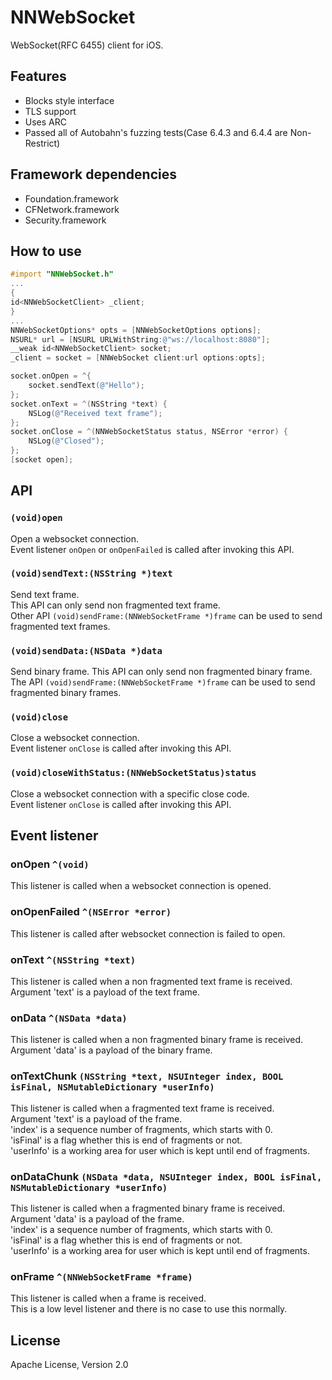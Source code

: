 # NNWebSocket

WebSocket(RFC 6455) client for iOS.

## Features

* Blocks style interface
* TLS support
* Uses ARC
* Passed all of Autobahn's fuzzing tests(Case 6.4.3 and 6.4.4 are Non-Restrict)

## Framework dependencies

* Foundation.framework
* CFNetwork.framework
* Security.framework

## How to use

```objective-c
#import "NNWebSocket.h"
...
{
id<NNWebSocketClient> _client;
}
...
NNWebSocketOptions* opts = [NNWebSocketOptions options];
NSURL* url = [NSURL URLWithString:@"ws://localhost:8080"];
__weak id<NNWebSocketClient> socket;
_client = socket = [NNWebSocket client:url options:opts];

socket.onOpen = ^{
    socket.sendText(@"Hello");
};
socket.onText = ^(NSString *text) {
    NSLog(@"Received text frame");
};
socket.onClose = ^(NNWebSocketStatus status, NSError *error) {
    NSLog(@"Closed");
};
[socket open];
```

## API

### `(void)open`

Open a websocket connection.  
Event listener `onOpen` or `onOpenFailed` is called after invoking this API.

### ``(void)sendText:(NSString *)text``
 
Send text frame.  
This API can only send non fragmented text frame.  
Other API ``(void)sendFrame:(NNWebSocketFrame *)frame`` can be used to send fragmented text frames. 

### ``(void)sendData:(NSData *)data``

Send binary frame.
This API can only send non fragmented binary frame.  
The API ``(void)sendFrame:(NNWebSocketFrame *)frame`` can be used to send fragmented binary frames. 

### `(void)close`

Close a websocket connection.  
Event listener `onClose` is called after invoking this API.

### `(void)closeWithStatus:(NNWebSocketStatus)status`

Close a websocket connection with a specific close code.  
Event listener `onClose` is called after invoking this API.

## Event listener

### onOpen `^(void)`

This listener is called when a websocket connection is opened.

### onOpenFailed ``^(NSError *error)``

This listener is called after websocket connection is failed to open.

### onText ``^(NSString *text)``

This listener is called when a non fragmented text frame is received.  
Argument 'text' is a payload of the text frame.

### onData ``^(NSData *data)``

This listener is called when a non fragmented binary frame is received.  
Argument 'data' is a payload of the binary frame.

### onTextChunk ``(NSString *text, NSUInteger index, BOOL isFinal, NSMutableDictionary *userInfo)``

This listener is called when a fragmented text frame is received.  
Argument 'text' is a payload of the frame.  
'index' is a sequence number of fragments, which starts with 0.  
'isFinal' is a flag whether this is end of fragments or not.  
'userInfo' is a working area for user which is kept until end of fragments.

### onDataChunk ``(NSData *data, NSUInteger index, BOOL isFinal, NSMutableDictionary *userInfo)``

This listener is called when a fragmented binary frame is received.  
Argument 'data' is a payload of the frame.  
'index' is a sequence number of fragments, which starts with 0.  
'isFinal' is a flag whether this is end of fragments or not.  
'userInfo' is a working area for user which is kept until end of fragments.

### onFrame ``^(NNWebSocketFrame *frame)``

This listener is called when a frame is received.  
This is a low level listener and there is no case to use this normally.

## License

Apache License, Version 2.0



